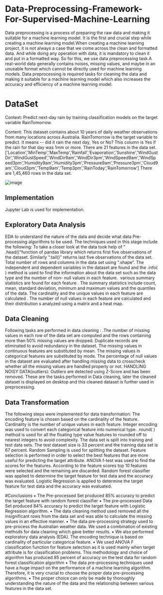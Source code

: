 # Data-Preprocessing-Framework-For-Supervised-Machine-Learning

Data preprocessing is a process of preparing the raw data and making it suitable for a machine learning model. It is the first and crucial step while creating a machine learning model.When creating a machine learning project, it is not always a case that we come across the clean and formatted data. And while doing any operation with data, it is mandatory to clean it and put in a formatted way. So for this, we use data preprocessing task.A real-world data generally contains noises, missing values, and maybe in an unusable format which cannot be directly used for machine learning models. Data preprocessing is required tasks for cleaning the data and making it suitable for a machine learning model which also increases the accuracy and efficiency of a machine learning model.

# DataSet

Context: Predict next-day rain by training classification models on the target variable RainTomorrow.

Content: This dataset contains about 10 years of daily weather observations from many locations across Australia. RainTomorrow is the target variable to predict. It means -- did it rain the next day, Yes or No? This column is Yes if the rain for that day was 1mm or more.
There are 21 features in the data set. 
['Location','MinTemp','MaxTemp','Rainfall','Evaporation','Sunshine','WindGustDir','WindGustSpeed','WindDir9am','WindDir3pm','WindSpeed9am','WindSpeed3pm','Humidity9am','Humidity3pm','Pressure9am','Pressure3pm','Cloud9am','Cloud3pm','Temp9am','Temp3pm','RainToday‘,’RainTomorrow’]
There are 1,45,460 rows in the data set.


![image](https://user-images.githubusercontent.com/63137589/121795831-e5744c00-cc31-11eb-8262-7aa47c413725.png)


## Implementation

Jupyter Lab is used for implementation.

## Exploratory Data Analysis

EDA to understand the nature of the data and decide what data Pre-processing algorithms to be used. The techniques used in this stage include the following:
    To take a closer look at the data took help of “ .head()”function of pandas library which returns first five observations of the dataset. Similarly “.tail()” returns last five observations of the data set.
    Total number of rows and columns in the data set using “.shape”.
    The independent and dependent variables in the dataset are found and the .info( ) method is used to find the information about the data set such as  the data type and the number of non- null values in each feature.
 various summary statistics are found for each feature . The summary statistics include count, mean, standard deviation, minimum and maximum values and the quantiles of the data.
The cardinality and the unique values in each feature are calculated . The number of null values in each feature are calculated and their distribution s analyzed using a matrix and a heat map.


## Data Cleaning

Following tasks are performed in data cleaning : 
  .The number of missing values in each row of the data set are computed and the rows containing more than 50% missing values are dropped. 
Duplicate records are eliminated to avoid redundancy in the dataset.
The missing values in continuous features are substituted by mean.
The missing values in categorical features are substituted by mode.
The percentage of null values in the dataset are evaluated after handling missing data to crosscheck whether all the missing values are handled properly or not.
HANDLING NOISY DATA(outliers): 
Outliers are detected using Z-Score and has been removed.
These are the tasks performed in Data cleaning, later the cleaned dataset is displayed on desktop and this cleaned dataset is further used in preprocessing.

## Data Transformation

The following steps were implemented for data transformation:
 The encoding feature is chosen based on the cardinality of the feature. Cardinality is the number of unique values in each feature. Integer encoding was used to convert each categorical feature into numerical type.
 .round( ) method is used for all the floating type value features to rounded off to nearest  integers to avoid complexity.
 The data set is split into training and test data sets. The test dataset size is 33 percent and the training data set is 67 percent. Random Sampling is used for splitting the dataset.
 Feature selection is performed in order to select the best features that are more useful for predicting the target attribute. ANOVA f-test was used to find the scores for the features. According to the feature scores top 10 features were selected and the remaining are discarded.
 Random forest classifier was applied to determine the target feature for test data and the accuracy was evaluated.
 Logistic Regression is applied to determine the target feature for test data and the accuracy was evaluated.
 
 #Conclusions
▪ The Pre-processed Set produced 85% accuracy to predict the target feature with random forest classifier 
▪ The pre-processed Data Set produced 84% accuracy to predict the target feature with Logistic Regression algorithm. 
▪ The data cleaning method used removed all the insignificant rows from the data set and was able to calculate the missing values in an   effective manner. 
▪ The data pre-processing strategy used to pre-process the Australian weather data. We used a combination of existing methods for data     cleaning which gave better results. 
▪ We also performed exploratory data analysis (EDA). The encoding technique is based on cardinality of particular categorical feature. 
▪ We used ANOVA F classification function for feature selection as it is used mainly when target attribute is for classification problems. This methodology and choice of algorithm has produced 85 percent of accuracy on the test data for random forest classification algorithm 
▪ The data pre-processing techniques used have a huge impact on the performance of a machine learning algorithm. Therefore, it is very crucial to choose the proper data pre-processing algorithms. 
▪ The proper choice can only be made by thoroughly understanding the nature of the data and the relationship between various features in the data set. 








